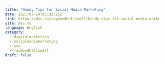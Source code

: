 ```yaml
---
title: "Handy Tips for Social Media Marketing"
date: 2021-07-14T05:32:25Z
link: https://dev.to/raymondhalliwell/handy-tips-for-social-media-marketing-1i74?utm_medium=RSS&utm_source=news.12bit.vn
site: dev.to
language: English
category:
  - digitalmarketing
  - socialmediamarketing
  - seo
  - raymondhalliwell
draft: false
---
```

